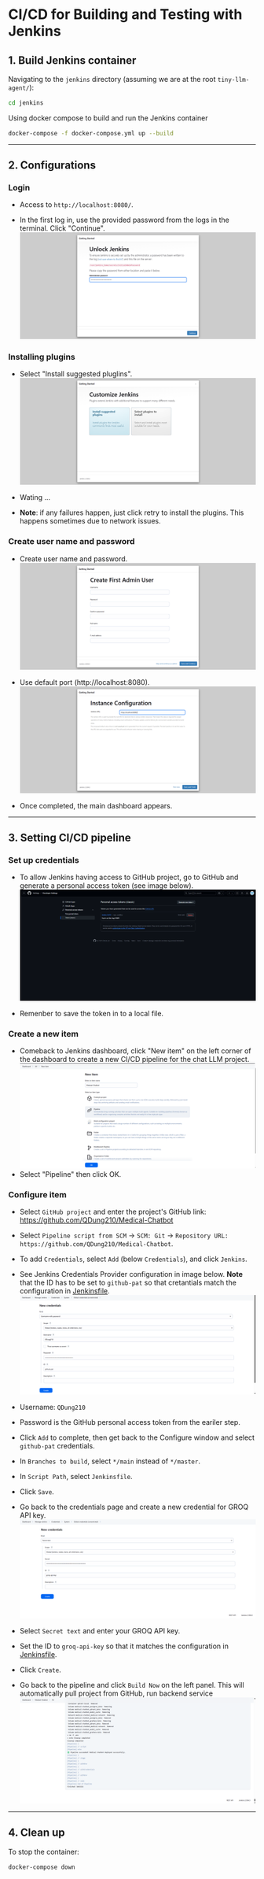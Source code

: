 # CI/CD for Building and Testing with Jenkins

## 1. Build Jenkins container
Navigating to the `jenkins` directory (assuming we are at the root `tiny-llm-agent/`):
```bash
cd jenkins
```

Using docker compose to build and run the Jenkins container
```bash
docker-compose -f docker-compose.yml up --build
```  
---

## 2. Configurations
### Login
- Access to `http://localhost:8080/`.  

- In the first log in, use the provided password from the logs in the terminal.   Click "Continue".
![](images/1.png)

### Installing plugins
- Select "Install suggested pluglins".
![](images/2.png)

- Wating ...  
- **Note**: if any failures happen, just click retry to install the plugins. This happens sometimes due to network issues.

### Create user name and password
- Create user name and password.
![](images/3.png)  

- Use default port (http://localhost:8080).  
![](images/4.png)  

- Once completed, the main dashboard appears.  

---

## 3. Setting CI/CD pipeline  

### Set up credentials
- To allow Jenkins having access to GitHub project, go to GitHub and generate a personal access token (see image below).  
![](images/6.png)  

- Remenber to save the token in to a local file.

### Create a new item
- Comeback to Jenkins dashboard, click "New item" on the left corner of the dashboard to create a new CI/CD pipeline for the chat LLM project. 
![](images/5.png)
- Select "Pipeline" then click OK.  


### Configure item

- Select `GitHub project` and enter the project's GitHub link: https://github.com/QDung210/Medical-Chatbot  

- Select `Pipeline script from SCM` -> `SCM: Git` -> `Repository URL: https://github.com/QDung210/Medical-Chatbot`.

- To add `Credentials`, select `Add` (below `Credentials`), and click `Jenkins`.  

- See Jenkins Credentials Provider configuration in image below. 
**Note** that the ID has to be set to `github-pat` so that cretantials match the configuration in [Jenkinsfile](Jenkinsfile).  
![](images/8.png)  

- Username: `QDung210`   

- Password is the GitHub personal access token from the eariler step.

- Click `Add` to complete, then get back to the Configure window and select `github-pat` credentials.  

- In `Branches to build`, select `*/main` instead of `*/master`.

- In `Script Path`, select `Jenkinsfile`.   

- Click `Save`.
- Go back to the credentials page and create a new credential for GROQ API key.
![](images/7.png)  
- Select `Secret text` and enter your GROQ API key.
- Set the ID to `groq-api-key` so that it matches the configuration in [Jenkinsfile](Jenkinsfile).
- Click `Create`.
- Go back to the pipeline and click `Build Now` on the left panel. This will automatically pull project from GitHub, run backend service
![](images/9.png)

---

## 4. Clean up
To stop the container:
```bash
docker-compose down
```